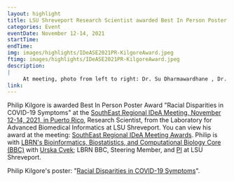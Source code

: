```yaml
---
layout: highlight
title: LSU Shreveport Research Scientist awarded Best In Person Poster Award at 2021 SouthEast Regional IDeA Meeting
categories: Event
eventDate: November 12-14, 2021
startTime:
endTime:
img: images/highlights/IDeASE2021PR-KilgoreAward.jpeg
ftimg: images/highlights/IDeASE2021PR-KilgoreAward.jpeg
description:
|
     At meeting, photo from left to right: Dr. Su Dharmawardhane , Dr. Konstantin Kousoulas, Phillip Kilgore, Dr. Juan López-Garriga, and Dr. José Rodríguez-Medina. 
link:
---
```

Philip Kilgore is awarded Best In Person Poster Award "Racial Disparities in COVID-19 Symptoms" at the [SouthEast Regional IDeA Meeting, November 12-14, 2021, in Puerto Rico](https://www.seidea21.hpcf.upr.edu), Research Scientist, from the Laboratory for Advanced Biomedical Informatics at LSU Shreveport. You can view his award at the meeting: [SouthEast Regional IDeA Meeting Awards](https://www.seidea21.hpcf.upr.edu/awards). Philip is with [LBRN's Bioinformatics, Biostatistics, and Computational Biology Core (BBC)](/cores.html) with [Urska Cvek](/people.html); LBRN BBC, Steering Member, and [PI](/pis/Cvek_Urska.html) at LSU Shreveport.

Philip Kilgore's poster: "[Racial Disparities in COVID-19 Symptoms](/downloads/2021-IDeA-SE-PR-Louisiana-Kilgore-FinalPoster.pdf)".